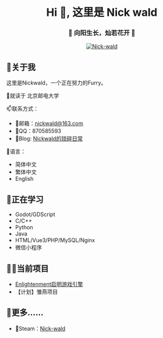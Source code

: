 <h1 align="center">Hi 👋, 这里是 Nick wald</h1>
<h3 align="center">🌻 向阳生长，灿若花开 🌻</h3>

<p align="center"> <a href="https://github.com/ryo-ma/github-profile-trophy"><img src="https://github-profile-trophy.vercel.app/?username=Nick-wald&theme=gruvbox&row=1&column=6&no-frame=true&no-bg=true" alt="Nick-wald" /></a> </p>

## 🤔关于我

这里是Nickwald，一个正在努力的Furry。

📖就读于 北京邮电大学

📫联系方式：
- 📧邮箱：nickwald@163.com
- 🐧QQ：870585593
- 📝Blog: [Nickwald的琐碎日常](www.nickwald.top)

💬语言：
- 简体中文
- 繁体中文
- English

## 🌱正在学习

- Godot/GDScript
- C/C++
- Python
- Java
- HTML/Vue3/PHP/MySQL/Nginx
- 微信小程序

## 👨‍💻当前项目

- [Enlightenment启明游戏引擎](https://github.com/Nick-wald/Enlightenment)
- 【计划】雏燕项目

## 🔭更多……

- 🚂Steam：[Nick-wald](https://steamcommunity.com/id/nickwald/)

<!--
**Nick-wald/Nick-wald** is a ✨ _special_ ✨ repository because its `README.md` (this file) appears on your GitHub profile.

Here are some ideas to get you started:

- 🔭 I’m currently working on ...
- 🌱 I’m currently learning ...
- 👯 I’m looking to collaborate on ...
- 🤔 I’m looking for help with ...
- 💬 Ask me about ...
- 📫 How to reach me: ...
- 😄 Pronouns: ...
- ⚡ Fun fact: ...
-->

